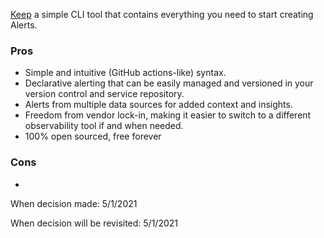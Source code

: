 [Keep](https://github.com/keephq/keep) a simple CLI tool that contains everything you need to start creating Alerts.

### Pros
* Simple and intuitive (GitHub actions-like) syntax.
* Declarative alerting that can be easily managed and versioned in your version control and service repository.
* Alerts from multiple data sources for added context and insights.
* Freedom from vendor lock-in, making it easier to switch to a different observability tool if and when needed.
* 100% open sourced, free forever


### Cons
* 

When decision made: 5/1/2021

When decision will be revisited: 5/1/2021